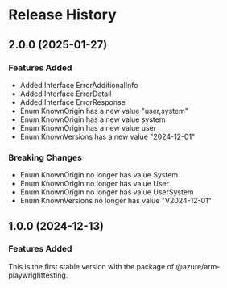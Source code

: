 # Release History
    
## 2.0.0 (2025-01-27)
    
### Features Added

  - Added Interface ErrorAdditionalInfo
  - Added Interface ErrorDetail
  - Added Interface ErrorResponse
  - Enum KnownOrigin has a new value "user,system"
  - Enum KnownOrigin has a new value system
  - Enum KnownOrigin has a new value user
  - Enum KnownVersions has a new value "2024-12-01"

### Breaking Changes

  - Enum KnownOrigin no longer has value System
  - Enum KnownOrigin no longer has value User
  - Enum KnownOrigin no longer has value UserSystem
  - Enum KnownVersions no longer has value "V2024-12-01"
    
    
## 1.0.0 (2024-12-13)

### Features Added

This is the first stable version with the package of @azure/arm-playwrighttesting.
